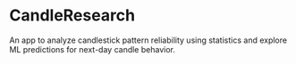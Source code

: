 # CandleResearch
An app to analyze candlestick pattern reliability using statistics and explore ML predictions for next-day candle behavior.
